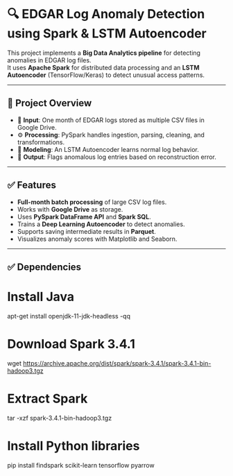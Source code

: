 # 🔍 EDGAR Log Anomaly Detection using Spark & LSTM Autoencoder

This project implements a **Big Data Analytics pipeline** for detecting anomalies in EDGAR log files.  
It uses **Apache Spark** for distributed data processing and an **LSTM Autoencoder** (TensorFlow/Keras) to detect unusual access patterns.

---

## 📌 Project Overview

- 📂 **Input**: One month of EDGAR logs stored as multiple CSV files in Google Drive.
- ⚙️ **Processing**: PySpark handles ingestion, parsing, cleaning, and transformations.
- 🧠 **Modeling**: An LSTM Autoencoder learns normal log behavior.
- 🚩 **Output**: Flags anomalous log entries based on reconstruction error.

---

## ✅ Features

- **Full-month batch processing** of large CSV log files.
- Works with **Google Drive** as storage.
- Uses **PySpark DataFrame API** and **Spark SQL**.
- Trains a **Deep Learning Autoencoder** to detect anomalies.
- Supports saving intermediate results in **Parquet**.
- Visualizes anomaly scores with Matplotlib and Seaborn.

---

## ✅ Dependencies

# Install Java
apt-get install openjdk-11-jdk-headless -qq

# Download Spark 3.4.1
wget https://archive.apache.org/dist/spark/spark-3.4.1/spark-3.4.1-bin-hadoop3.tgz

# Extract Spark
tar -xzf spark-3.4.1-bin-hadoop3.tgz

# Install Python libraries
pip install findspark scikit-learn tensorflow pyarrow
